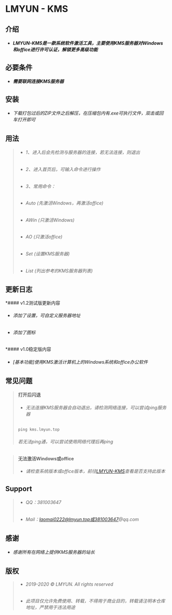 # LMYUN - KMS

## 介绍

* ##### LMYUN-KMS是一款系统软件激活工具，主要使用KMS服务器对Windows和office进行许可认证，解锁更多高级功能

## 必要条件

* ##### 需要联网连接KMS服务器

## 安装

* ###### 下载打包过后的ZIP文件之后解压，在压缩包内有.exe可执行文件，双击或回车打开即可

## 用法

> * ###### 1、进入后会先检测与服务器的连接，若无法连接，则退出
> * ###### 2、进入首页后，可输入命令进行操作
> * ###### 3、常用命令：
> * ###### Auto (先激活Windows，再激活office)
> * ###### AWin (只激活Windows)                                       
> * ###### AO (只激活office)                                          
> * ###### Set (设置KMS服务器)                                          
> * ###### List (列出参考的KMS服务器列表)                                        
## 更新日志

*#### v1.2测试版更新内容
* ###### 添加了设置，可自定义服务器地址
* ###### 添加了图标
*#### v1.0稳定版内容
* ###### [基本功能]使用KMS激活计算机上的Windows系统和office办公软件

## 常见问题

> #### 打开后闪退
> * ###### 无法连接KMS服务器会自动退出，请检测网络连接，可以尝试ping服务器
> `ping kms.lmyun.top`
> ###### 若无法ping通，可以尝试使用网络代理后再ping

> #### 无法激活Windows或office
> * ###### 请检查系统版本或office版本，前往[LMYUN-KMS](https://kms.lmyun.top/)查看是否支持此版本
## Support


> * ###### QQ：381003647
> * ###### Mail：laomai0222@lmyun.top或381003647@qq.com

## 感谢

* ###### 感谢所有在网络上提供KMS服务器的站长

## 版权

> * ###### 2019-2020 © LMYUN. All rights reserved
> * ###### 此项目仅允许免费使用、转载，不得用于商业目的，转载请注明本仓库地址，严禁用于违法用途